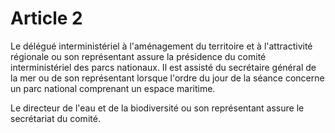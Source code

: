 # Article 2

Le délégué interministériel à l'aménagement du territoire et à l'attractivité régionale ou son représentant assure la présidence du comité interministériel des parcs nationaux. Il est assisté du secrétaire général de la mer ou de son représentant lorsque l'ordre du jour de la séance concerne un parc national comprenant un espace maritime.

Le      directeur de l'eau et de la biodiversité ou son représentant assure le secrétariat du comité.
